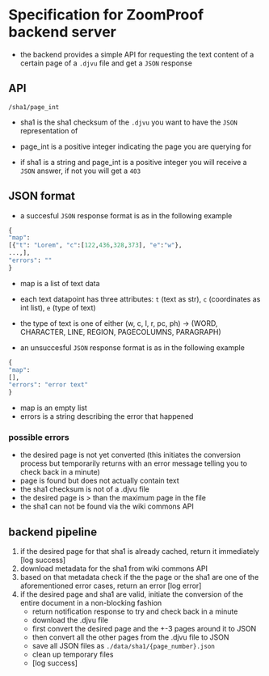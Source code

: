 # Specification for ZoomProof backend server

* the backend provides a simple API for requesting the text content of a certain page of a `.djvu` file and get a `JSON` response

## API
`/sha1/page_int`
* sha1 is the sha1 checksum of the `.djvu` you want to have the `JSON` representation of
* page\_int is a positive integer indicating the page you are querying for

* if sha1 is a string and page\_int is a positive integer you will receive a `JSON` answer, if not you will get a `403`

## JSON format
* a succesful `JSON` response format is as in the following example

```python
{
"map":
[{"t": "Lorem", "c":[122,436,328,373], "e":"w"},
...,],
"errors": ""
}
```

* map is a list of text data
* each text datapoint has three attributes: `t` (text as str), `c` (coordinates as int list), `e` (type of text)
* the type of text is one of either (w, c, l, r, pc, ph) -> (WORD, CHARACTER, LINE, REGION, PAGECOLUMNS, PARAGRAPH)

* an unsuccesful `JSON` response format is as in the following example

```python
{
"map":
[],
"errors": "error text"
}
```

* map is an empty list
* errors is a string describing the error that happened

### possible errors
* the desired page is not yet converted (this initiates the conversion process but temporarily returns with an error message telling you to check back in a minute)
* page is found but does not actually contain text
* the sha1 checksum is not of a .djvu file
* the desired page is > than the maximum page in the file
* the sha1 can not be found via the wiki commons API

## backend pipeline
1. if the desired page for that sha1 is already cached, return it immediately [log success]
2. download metadata for the sha1 from wiki commons API
3. based on that metadata check if the the page or the sha1 are one of the aforementioned error cases, return an error [log error]
4. if the desired page and sha1 are valid, initiate the conversion of the entire document in a non-blocking fashion
	* return notification response to try and check back in a minute
	* download the .djvu file
	* first convert the desired page and the +-3 pages around it to JSON
	* then convert all the other pages from the .djvu file to JSON
	* save all JSON files as `./data/sha1/{page_number}.json`
	* clean up temporary files
	* [log success]
